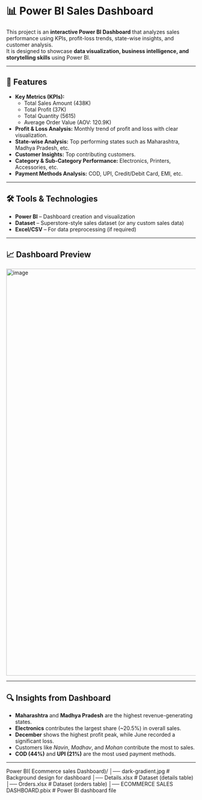 # 📊 Power BI Sales Dashboard

This project is an **interactive Power BI Dashboard** that analyzes sales performance using KPIs, profit-loss trends, state-wise insights, and customer analysis.  
It is designed to showcase **data visualization, business intelligence, and storytelling skills** using Power BI.

---

## 🚀 Features
- **Key Metrics (KPIs):**
  - Total Sales Amount (438K)
  - Total Profit (37K)
  - Total Quantity (5615)
  - Average Order Value (AOV: 120.9K)
- **Profit & Loss Analysis:** Monthly trend of profit and loss with clear visualization.
- **State-wise Analysis:** Top performing states such as Maharashtra, Madhya Pradesh, etc.
- **Customer Insights:** Top contributing customers.
- **Category & Sub-Category Performance:** Electronics, Printers, Accessories, etc.
- **Payment Methods Analysis:** COD, UPI, Credit/Debit Card, EMI, etc.

---

## 🛠️ Tools & Technologies
- **Power BI** – Dashboard creation and visualization
- **Dataset** – Superstore-style sales dataset (or any custom sales data)
- **Excel/CSV** – For data preprocessing (if required)

---

## 📈 Dashboard Preview
<img width="1920" height="1080" alt="image" src="https://github.com/user-attachments/assets/f3349c34-b87b-4566-b72e-e582fb9f5267" />


---

## 🔍 Insights from Dashboard
- **Maharashtra** and **Madhya Pradesh** are the highest revenue-generating states.  
- **Electronics** contributes the largest share (~20.5%) in overall sales.  
- **December** shows the highest profit peak, while June recorded a significant loss.  
- Customers like *Navin*, *Madhav*, and *Mohan* contribute the most to sales.  
- **COD (44%)** and **UPI (21%)** are the most used payment methods.

---

Power BI( Ecommerce sales Dashboard)/
│── dark-gradient.jpg          # Background design for dashboard
│── Details.xlsx               # Dataset (details table)
│── Orders.xlsx                # Dataset (orders table)
│── ECOMMERCE SALES DASHBOARD.pbix   # Power BI dashboard file

